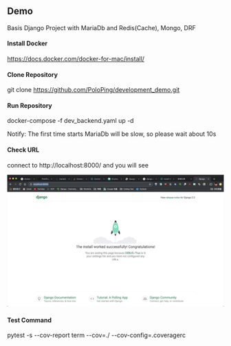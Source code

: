 ## Demo
Basis Django Project with MariaDb and Redis(Cache), Mongo, DRF

#### Install Docker
https://docs.docker.com/docker-for-mac/install/

#### Clone Repository
git clone https://github.com/PoloPing/development_demo.git

#### Run Repository
docker-compose -f dev_backend.yaml up -d

Notify: The first time starts MariaDb will be slow, so please wait about 10s

#### Check URL
connect to http://localhost:8000/ and you will see

![Alt text](pictures/index.png?raw=true)

#### Test Command
pytest -s --cov-report term --cov=./ --cov-config=.coveragerc

